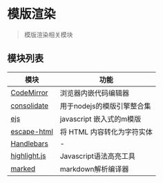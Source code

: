 # 模版渲染

> 模版渲染相关模块

## 模块列表

| 模块                                                                             | 功能                 |
|--------------------------------------------------------------------------------|--------------------|
| [CodeMirror](https://github.com/codemirror/CodeMirror)                         | 浏览器内嵌代码编辑器         |
| [consolidate](https://github.com/tj/consolidate.js#supported-template-engines) | 用于nodejs的模版引擎整合集   |
| [ejs](https://github.com/mde/ejs)                                              | javascript 嵌入式的m模版 |
| [escape-html](https://github.com/component/escape-html)                        | 将 HTML 内容转化为字符实体   |
| [Handlebars](http://handlebarsjs.com/)                                         | -                  |
| [highlight.js](https://github.com/isagalaev/highlight.js)                      | Javascript语法高亮工具   |
| [marked](https://github.com/chjj/marked)                                       | markdown解析编译器      |
